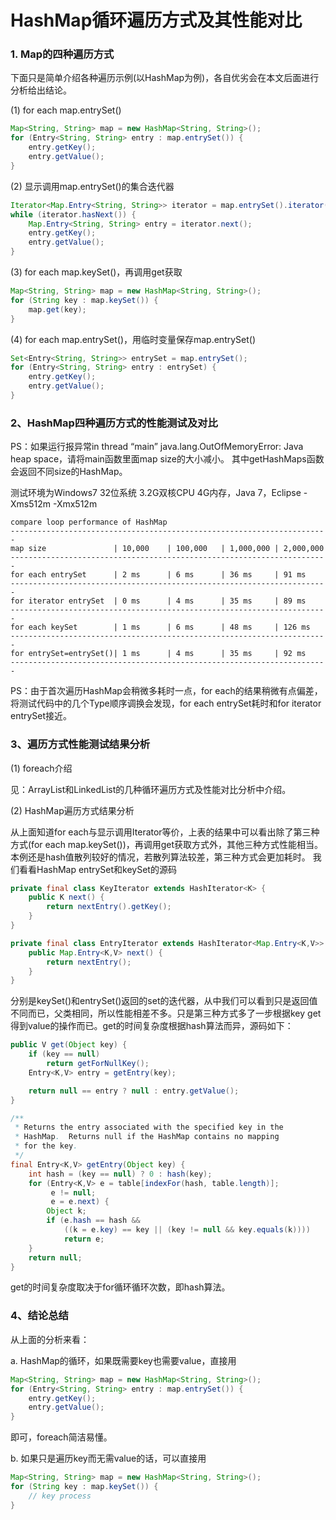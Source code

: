 HashMap循环遍历方式及其性能对比
===

### 1. Map的四种遍历方式

下面只是简单介绍各种遍历示例(以HashMap为例)，各自优劣会在本文后面进行分析给出结论。

(1) for each map.entrySet()

```java
Map<String, String> map = new HashMap<String, String>();
for (Entry<String, String> entry : map.entrySet()) {
    entry.getKey();
    entry.getValue();
}
```

(2) 显示调用map.entrySet()的集合迭代器

```java
Iterator<Map.Entry<String, String>> iterator = map.entrySet().iterator();
while (iterator.hasNext()) {
    Map.Entry<String, String> entry = iterator.next();
    entry.getKey();
    entry.getValue();
}
```

(3) for each map.keySet()，再调用get获取

```java
Map<String, String> map = new HashMap<String, String>();
for (String key : map.keySet()) {
    map.get(key);
}
```

(4) for each map.entrySet()，用临时变量保存map.entrySet()

```java
Set<Entry<String, String>> entrySet = map.entrySet();
for (Entry<String, String> entry : entrySet) {
    entry.getKey();
    entry.getValue();
}
```


### 2、HashMap四种遍历方式的性能测试及对比


PS：如果运行报异常in thread “main” java.lang.OutOfMemoryError: Java heap space，请将main函数里面map size的大小减小。
其中getHashMaps函数会返回不同size的HashMap。

测试环境为Windows7 32位系统 3.2G双核CPU 4G内存，Java 7，Eclipse -Xms512m -Xmx512m

```
compare loop performance of HashMap
-----------------------------------------------------------------------
map size               | 10,000    | 100,000   | 1,000,000 | 2,000,000
-----------------------------------------------------------------------
for each entrySet      | 2 ms      | 6 ms      | 36 ms     | 91 ms     
-----------------------------------------------------------------------
for iterator entrySet  | 0 ms      | 4 ms      | 35 ms     | 89 ms     
-----------------------------------------------------------------------
for each keySet        | 1 ms      | 6 ms      | 48 ms     | 126 ms    
-----------------------------------------------------------------------
for entrySet=entrySet()| 1 ms      | 4 ms      | 35 ms     | 92 ms     
-----------------------------------------------------------------------
```

PS：由于首次遍历HashMap会稍微多耗时一点，for each的结果稍微有点偏差，将测试代码中的几个Type顺序调换会发现，for each entrySet耗时和for iterator entrySet接近。

### 3、遍历方式性能测试结果分析

(1) foreach介绍

见：ArrayList和LinkedList的几种循环遍历方式及性能对比分析中介绍。

(2) HashMap遍历方式结果分析

从上面知道for each与显示调用Iterator等价，上表的结果中可以看出除了第三种方式(for each map.keySet())，再调用get获取方式外，其他三种方式性能相当。本例还是hash值散列较好的情况，若散列算法较差，第三种方式会更加耗时。
我们看看HashMap entrySet和keySet的源码

```java
private final class KeyIterator extends HashIterator<K> {
    public K next() {
        return nextEntry().getKey();
    }
}

private final class EntryIterator extends HashIterator<Map.Entry<K,V>> {
    public Map.Entry<K,V> next() {
        return nextEntry();
    }
}
```

分别是keySet()和entrySet()返回的set的迭代器，从中我们可以看到只是返回值不同而已，父类相同，所以性能相差不多。只是第三种方式多了一步根据key get得到value的操作而已。get的时间复杂度根据hash算法而异，源码如下：

```java
public V get(Object key) {
    if (key == null)
        return getForNullKey();
    Entry<K,V> entry = getEntry(key);

    return null == entry ? null : entry.getValue();
}

/**
 * Returns the entry associated with the specified key in the
 * HashMap.  Returns null if the HashMap contains no mapping
 * for the key.
 */
final Entry<K,V> getEntry(Object key) {
    int hash = (key == null) ? 0 : hash(key);
    for (Entry<K,V> e = table[indexFor(hash, table.length)];
         e != null;
         e = e.next) {
        Object k;
        if (e.hash == hash &&
            ((k = e.key) == key || (key != null && key.equals(k))))
            return e;
    }
    return null;
}
```

get的时间复杂度取决于for循环循环次数，即hash算法。

### 4、结论总结

从上面的分析来看：

a. HashMap的循环，如果既需要key也需要value，直接用

```java
Map<String, String> map = new HashMap<String, String>();
for (Entry<String, String> entry : map.entrySet()) {
    entry.getKey();
    entry.getValue();
}
```

即可，foreach简洁易懂。

b. 如果只是遍历key而无需value的话，可以直接用

```java
Map<String, String> map = new HashMap<String, String>();
for (String key : map.keySet()) {
    // key process
}
```
